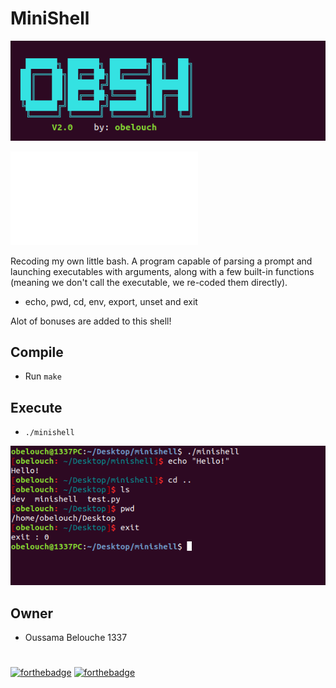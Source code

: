 # MiniShell
![obsh](ressources/obsh.png)

![Subject](ressources/minishell.pdf)

Recoding my own little bash. A program capable of parsing a prompt and launching executables with arguments, along with a few built-in functions (meaning we don't call the executable, we re-coded them directly).
- echo, pwd, cd, env, export, unset and exit

Alot of bonuses are added to this shell!

## Compile
- Run `make`

## Execute
- `./minishell`

![minishell](ressources/minishell.png)

## Owner
- Oussama Belouche 1337

#
[![forthebadge](https://forthebadge.com/images/badges/made-with-c.svg)](https://forthebadge.com)
[![forthebadge](https://forthebadge.com/images/badges/open-source.svg)](https://forthebadge.com)
